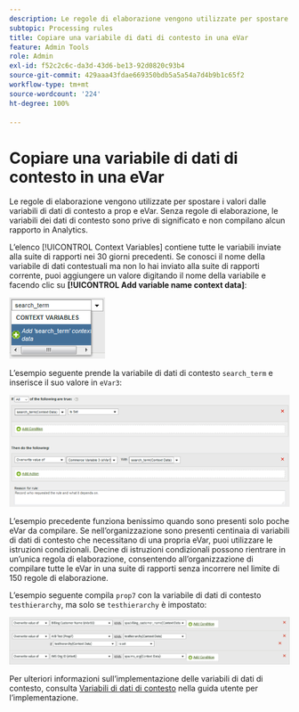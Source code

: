 ```yaml
---
description: Le regole di elaborazione vengono utilizzate per spostare i valori dalle variabili di dati di contesto a prop e eVar.
subtopic: Processing rules
title: Copiare una variabile di dati di contesto in una eVar
feature: Admin Tools
role: Admin
exl-id: f52c2c6c-da3d-43d6-be13-92d0820c93b4
source-git-commit: 429aaa43fdae669350bdb5a5a54a7d4b9b1c65f2
workflow-type: tm+mt
source-wordcount: '224'
ht-degree: 100%

---
```


# Copiare una variabile di dati di contesto in una eVar

Le regole di elaborazione vengono utilizzate per spostare i valori dalle variabili di dati di contesto a prop e eVar. Senza regole di elaborazione, le variabili dei dati di contesto sono prive di significato e non compilano alcun rapporto in Analytics.

L’elenco [!UICONTROL Context Variables] contiene tutte le variabili inviate alla suite di rapporti nei 30 giorni precedenti. Se conosci il nome della variabile di dati contestuali ma non lo hai inviato alla suite di rapporti corrente, puoi aggiungere un valore digitando il nome della variabile e facendo clic su **[!UICONTROL Add variable name context data]**:

![Aggiungi](assets/add-context-variable.png)

L’esempio seguente prende la variabile di dati di contesto `search_term` e inserisce il suo valore in `eVar3`:

![Imposta](assets/set-context-data.png)

L’esempio precedente funziona benissimo quando sono presenti solo poche eVar da compilare. Se nell’organizzazione sono presenti centinaia di variabili di dati di contesto che necessitano di una propria eVar, puoi utilizzare le istruzioni condizionali. Decine di istruzioni condizionali possono rientrare in un’unica regola di elaborazione, consentendo all’organizzazione di compilare tutte le eVar in una suite di rapporti senza incorrere nel limite di 150 regole di elaborazione.

L’esempio seguente compila `prop7` con la variabile di dati di contesto `testhierarchy`, ma solo se `testhierarchy` è impostato:

![Condizionale](assets/add-conditional.png)

Per ulteriori informazioni sull’implementazione delle variabili di dati di contesto, consulta [Variabili di dati di contesto](/help/implement/vars/page-vars/contextdata.md) nella guida utente per l’implementazione.
